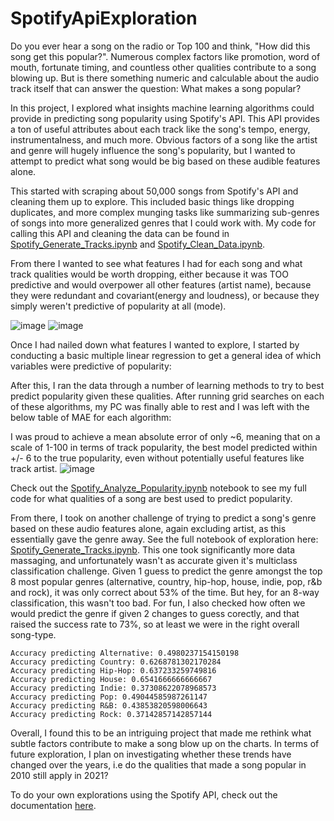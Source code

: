 # SpotifyApiExploration

Do you ever hear a song on the radio or Top 100 and think, "How did this song get this popular?". Numerous complex factors like promotion, word of mouth, fortunate timing, and countless other qualities contribute to a song blowing up. But is there something numeric and calculable about the audio track itself that can answer the question: What makes a song popular? 

In this project, I explored what insights machine learning algorithms could provide in predicting song popularity using Spotify's API. This API provides a ton of useful attributes about each track like the song's tempo, energy, instrumentalness, and much more. Obvious factors of a song like the artist and genre will hugely influence the song's popularity, but I wanted to attempt to predict what song would be big based on these audible features alone.

This started with scraping about 50,000 songs from Spotify's API and cleaning them up to explore. This included basic things like dropping duplicates, and more complex munging tasks like summarizing sub-genres of songs into more generalized genres that I could work with. My code for calling this API and cleaning the data can be found in [Spotify_Generate_Tracks.ipynb](https://github.com/ekatnic/SpotifyApiExploration/blob/master/Spotify_Generate_Tracks.ipynb) and [Spotify_Clean_Data.ipynb](https://github.com/ekatnic/SpotifyApiExploration/blob/master/Spotify_Clean_Data.ipynb).

From there I wanted to see what features I had for each song and what track qualities would be worth dropping, either because it was TOO predictive and would overpower all other features (artist name), because they were redundant and covariant(energy and loudness), or because they simply weren't predictive of popularity at all (mode).

![image](https://user-images.githubusercontent.com/25894069/121595524-377b5e80-c9f3-11eb-963b-0b7a8cc44362.png)
![image](https://user-images.githubusercontent.com/25894069/121595546-3e09d600-c9f3-11eb-9c34-53bade362faa.png)

Once I had nailed down what features I wanted to explore, I started by conducting a basic multiple linear regression to get a general idea of which variables were predictive of popularity:


After this, I ran the data through a number of learning methods to try to best predict popularity given these qualities. After running grid searches on each of these algorithms, my PC was finally able to rest and I was left with the below table of MAE for each algorithm:


I was proud to achieve a mean absolute error of only ~6, meaning that on a scale of 1-100 in terms of track popularity, the best model predicted within +/- 6 to the true popularity, even without potentially useful features like track artist. 
![image](https://user-images.githubusercontent.com/25894069/121592529-a8207c00-c9ef-11eb-8654-da783bb67c75.png)

Check out the [Spotify_Analyze_Popularity.ipynb](https://github.com/ekatnic/SpotifyApiExploration/blob/master/Spotify_Analyze_Popularity.ipynb) notebook to see my full code for what qualities of a song are best used to predict popularity. 

From there, I took on another challenge of trying to predict a song's genre based on these audio features alone, again excluding artist, as this essentially gave the genre away. See the full notebook of exploration here: [Spotify_Generate_Tracks.ipynb](https://github.com/ekatnic/SpotifyApiExploration/blob/master/Spotify_Analyze_Genre.ipynb). This one took significantly more data massaging, and unfortunately wasn't as accurate given it's multiclass classification challenge. Given 1 guess to predict the genre amongst the top 8 most popular genres (alternative, country, hip-hop, house, indie, pop, r&b and rock), it was only correct about 53% of the time. But hey, for an 8-way classification, this wasn't too bad. For fun, I also checked how often we would predict the genre if given 2 changes to guess corectly, and that raised the success rate to 73%, so at least we were in the right overall song-type.

```
Accuracy predicting Alternative: 0.4980237154150198
Accuracy predicting Country: 0.6268781302170284
Accuracy predicting Hip-Hop: 0.637233259749816
Accuracy predicting House: 0.6541666666666667
Accuracy predicting Indie: 0.37308622078968573
Accuracy predicting Pop: 0.49044585987261147
Accuracy predicting R&B: 0.43853820598006643
Accuracy predicting Rock: 0.37142857142857144
```

Overall, I found this to be an intriguing project that made me rethink what subtle factors contribute to make a song blow up on the charts. In terms of future exploration, I plan on investigating whether these trends have changed over the years, i.e do the qualities that made a song popular in 2010 still apply in 2021?

To do your own explorations using the Spotify API, check out the documentation [here](https://developer.spotify.com/documentation/web-api/).
